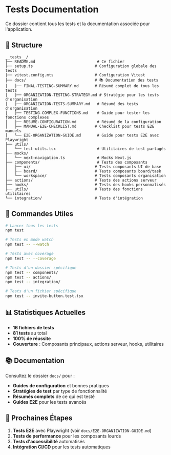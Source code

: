# Tests Documentation

Ce dossier contient tous les tests et la documentation associée pour l'application.

## 📁 Structure

```
__tests__/
├── README.md                           # Ce fichier
├── setup.ts                           # Configuration globale des tests
├── vitest.config.mts                  # Configuration Vitest
├── docs/                              # 📚 Documentation des tests
│   ├── FINAL-TESTING-SUMMARY.md       # Résumé complet de tous les tests
│   ├── ORGANIZATION-TESTING-STRATEGY.md # Stratégie pour les tests d'organisation
│   ├── ORGANIZATION-TESTS-SUMMARY.md   # Résumé des tests d'organisation
│   ├── TESTING-COMPLEX-FUNCTIONS.md    # Guide pour tester les fonctions complexes
│   ├── RESUME-CONFIGURATION.md         # Résumé de la configuration
│   ├── MANUAL-E2E-CHECKLIST.md        # Checklist pour tests E2E manuels
│   └── E2E-ORGANIZATION-GUIDE.md       # Guide pour tests E2E avec Playwright
├── utils/
│   └── test-utils.tsx                  # Utilitaires de test partagés
├── mocks/
│   └── next-navigation.ts              # Mocks Next.js
├── components/                         # Tests des composants
│   ├── ui/                            # Tests composants UI de base
│   ├── board/                         # Tests composants board/task
│   └── workspace/                     # Tests composants organisation
├── actions/                           # Tests des actions serveur
├── hooks/                             # Tests des hooks personnalisés
├── utils/                             # Tests des fonctions utilitaires
└── integration/                       # Tests d'intégration
```

## 🚀 Commandes Utiles

```bash
# Lancer tous les tests
npm test

# Tests en mode watch
npm test -- --watch

# Tests avec coverage
npm test -- --coverage

# Tests d'un dossier spécifique
npm test -- components/
npm test -- actions/
npm test -- integration/

# Tests d'un fichier spécifique
npm test -- invite-button.test.tsx
```

## 📊 Statistiques Actuelles

- **16 fichiers de tests**
- **81 tests** au total
- **100% de réussite**
- **Couverture** : Composants principaux, actions serveur, hooks, utilitaires

## 📚 Documentation

Consultez le dossier `docs/` pour :

- **Guides de configuration** et bonnes pratiques
- **Stratégies de test** par type de fonctionnalité
- **Résumés complets** de ce qui est testé
- **Guides E2E** pour les tests avancés

## 🎯 Prochaines Étapes

1. **Tests E2E** avec Playwright (voir `docs/E2E-ORGANIZATION-GUIDE.md`)
2. **Tests de performance** pour les composants lourds
3. **Tests d'accessibilité** automatisés
4. **Intégration CI/CD** pour les tests automatiques
